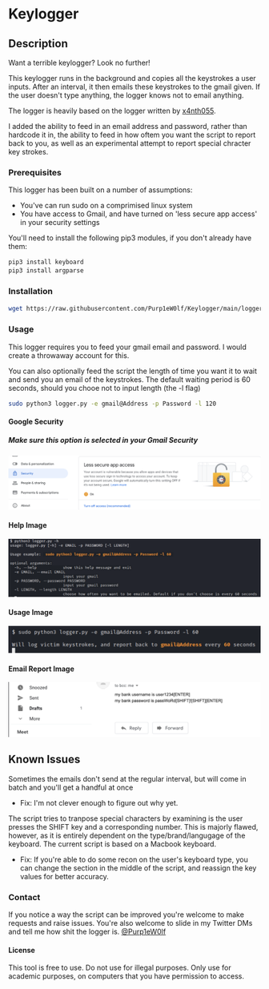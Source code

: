 # Keylogger

## Description
Want a terrible keylogger? Look no further!

This keylogger runs in the background and copies all the keystrokes a user inputs. After an interval, it then emails these keystrokes to the gmail given. If the user doesn't type anything, the logger knows not to email anything. 

The logger is heavily based on the logger written by [x4nth055](https://github.com/x4nth055). 

I added the ability to feed in an email address and password, rather than hardcode it in, the ability to feed in how oftem you want the script to report back to you, as well as an experimental attempt to report special chracter key strokes.

### Prerequisites

This logger has been built on a number of assumptions:
* You've can run sudo on a comprimised linux system
* You have access to Gmail, and have turned on 'less secure app access' in your security settings

You'll need to install the following pip3 modules, if you don't already have them:
```bash
pip3 install keyboard
pip3 install argparse
```
### Installation
```bash
wget https://raw.githubusercontent.com/Purp1eW0lf/Keylogger/main/logger.py
```
### Usage
This logger requires you to feed your gmail email and password. I would create a throwaway account for this. 

You can also optionally feed the script the length of time you want it to wait and send you an email of the keystrokes. The default waiting period is 60 seconds, should you chooe not to input length (the -l flag)

```bash
sudo python3 logger.py -e gmail@Address -p Password -l 120
```

#### Google Security
##### Make sure this option is selected in your Gmail Security
![Google Security](https://github.com/Purp1eW0lf/Keylogger/blob/main/images/Google%20Security.jpg)

#### Help Image
![Help Image](https://github.com/Purp1eW0lf/Keylogger/blob/main/images/HELP.jpg)

#### Usage Image
![Usage image](https://github.com/Purp1eW0lf/Keylogger/blob/main/images/Example%20Use.jpg)

#### Email Report Image
![Email report](https://github.com/Purp1eW0lf/Keylogger/blob/main/images/Logged%20Email.jpg)


## Known Issues
Sometimes the emails don't send at the regular interval, but will come in batch and you'll get a handful at once
* Fix: I'm not clever enough to figure out why yet.

The script tries to tranpose special characters by examining is the user presses the SHIFT key and a corresponding number. This is majorly flawed, however, as it is entirely dependent on the type/brand/langugage of the keyboard. The current script is based on a Macbook keyboard. 
* Fix: If you're able to do some recon on the user's keyboard type, you can change the section in the middle of the script, and reassign the key values for better accuracy. 

### Contact

If you notice a way the script can be improved you're welcome to make requests and raise issues. 
You're also welcome to slide in my Twitter DMs and tell me how shit the logger is.
[@Purp1eW0lf](https://twitter.com/Purp1eW0lf)

#### License
This tool is free to use. Do not use for illegal purposes. Only use for academic purposes, on computers that you have permission to access. 
